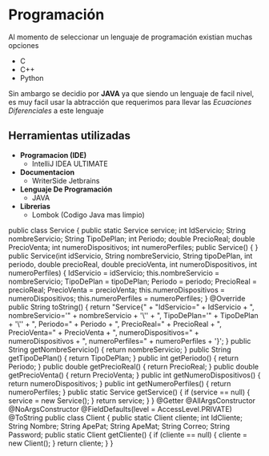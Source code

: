 # Programación

Al momento de seleccionar un lenguaje de programación existian muchas opciones
* C
* C++
* Python

Sin ambargo se decidio por **JAVA** ya que siendo un lenguaje de facil nivel, es muy facil usar la abtracción que
requerimos para llevar las *Ecuaciones Diferenciales* a este lenguaje

## Herramientas utilizadas

* **Programacion (IDE)**
    * IntelliJ IDEA ULTIMATE
* **Documentacion**
    * WriterSide Jetbrains
* **Lenguaje De Programación**
    * JAVA
* **Librerias**
    * Lombok (Codigo Java mas limpio)

<tabs>
  <tab title="Java Vanilla">
<code-block lang="java">
public class Service {
    public static Service service;
    int IdServicio;
    String nombreServicio;
    String TipoDePlan;
    int Periodo;
    double PrecioReal;
    double PrecioVenta;
    int numeroDispositivos;
    int numeroPerfiles;
    public Service() {
    }
    public Service(int idServicio, String nombreServicio, String tipoDePlan, int periodo, double precioReal, double precioVenta, int numeroDispositivos, int numeroPerfiles) {
        IdServicio = idServicio;
        this.nombreServicio = nombreServicio;
        TipoDePlan = tipoDePlan;
        Periodo = periodo;
        PrecioReal = precioReal;
        PrecioVenta = precioVenta;
        this.numeroDispositivos = numeroDispositivos;
        this.numeroPerfiles = numeroPerfiles;
    }
    @Override
    public String toString() {
        return "Service{" +
                "IdServicio=" + IdServicio +
                ", nombreServicio='" + nombreServicio + '\'' +
                ", TipoDePlan='" + TipoDePlan + '\'' +
                ", Periodo=" + Periodo +
                ", PrecioReal=" + PrecioReal +
                ", PrecioVenta=" + PrecioVenta +
                ", numeroDispositivos=" + numeroDispositivos +
                ", numeroPerfiles=" + numeroPerfiles +
                '}';
    }
    public String getNombreServicio() {
        return nombreServicio;
    }
    public String getTipoDePlan() {
        return TipoDePlan;
    }
    public int getPeriodo() {
        return Periodo;
    }
    public double getPrecioReal() {
        return PrecioReal;
    }
    public double getPrecioVenta() {
        return PrecioVenta;
    }
    public int getNumeroDispositivos() {
        return numeroDispositivos;
    }
    public int getNumeroPerfiles() {
        return numeroPerfiles;
    }
    public static Service getService() {
        if (service == null) {
            service = new Service();
        }
        return service;
    }
}
</code-block>
  
  </tab>
  <tab title="Java Lambok">
  <code-block lang="java">
  @Getter
  @AllArgsConstructor
  @NoArgsConstructor
  @FieldDefaults(level = AccessLevel.PRIVATE)
  @ToString
  public class Client {
      public static Client cliente;
      int IdCliente;
      String Nombre;
      String ApePat;
      String ApeMat;
      String Correo;
      String Password;
      public static Client getCliente() {
          if (cliente == null) {
              cliente = new Client();
          }
          return cliente;
      }
  }
  </code-block>
  </tab>
</tabs>




